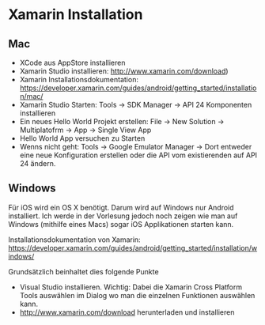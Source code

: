 # Xamarin Installation

## Mac

* XCode aus AppStore installieren
* Xamarin Studio installieren: http://www.xamarin.com/download)
* Xamarin Installationsdokumentation: https://developer.xamarin.com/guides/android/getting_started/installation/mac/
* Xamarin Studio Starten: Tools -> SDK Manager -> API 24 Komponenten installieren
* Ein neues Hello World Projekt erstellen: File -> New Solution -> Multiplatofrm -> App -> Single View App
* Hello World App versuchen zu Starten
* Wenns nicht geht: Tools -> Google Emulator Manager -> Dort entweder eine neue Konfiguration erstellen oder die API vom existierenden auf API 24 ändern.

## Windows

Für iOS wird ein OS X benötigt. Darum wird auf Windows nur Android installiert. Ich werde in der Vorlesung jedoch noch zeigen wie man auf Windows (mithilfe eines Macs) sogar iOS Applikationen starten kann.

Installationsdokumentation von Xamarin: https://developer.xamarin.com/guides/android/getting_started/installation/windows/

Grundsätzlich beinhaltet dies folgende Punkte
* Visual Studio installieren. Wichtig: Dabei die Xamarin Cross Platform Tools auswählen im Dialog wo man die einzelnen Funktionen auswählen kann.
* http://www.xamarin.com/download herunterladen und installieren
